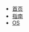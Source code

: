 * [首页](/ "Home")
* [指南](ML/guide "well,I don't know where to go")
* [OS](/OS-chapter3_Storage.md "OS")